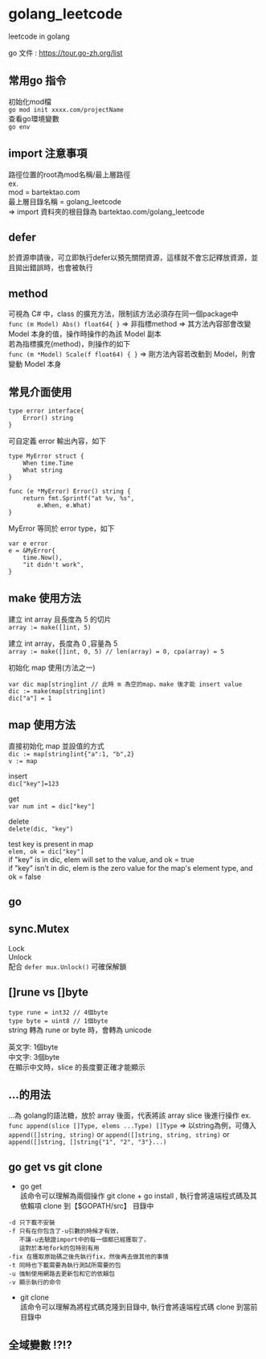 # golang_leetcode
leetcode in golang  

go 文件 : https://tour.go-zh.org/list  

## 常用go 指令
初始化mod檔  
`go mod init xxxx.com/projectName`  
查看go環境變數  
`go env`  

## import 注意事項
路徑位置的root為mod名稱/最上層路徑  
ex.  
mod = bartektao.com  
最上層目錄名稱 = golang_leetcode  
=> import 資料夾的根目錄為 bartektao.com/golang_leetcode

## defer
於資源申請後，可立即執行defer以預先關閉資源，這樣就不會忘記釋放資源，並且拋出錯誤時，也會被執行  

## method
可視為 C# 中，class 的擴充方法，限制該方法必須存在同一個package中  
`func (m Model) Abs() float64{ }` => 非指標method => 其方法內容部會改變 Model 本身的值，操作時操作的為該 Model 副本  
若為指標擴充(method)，則操作的如下  
`func (m *Model) Scale(f float64) { }` => 剛方法內容若改動到 Model，則會變動 Model 本身  

## 常見介面使用
```
type error interface{
    Error() string
}
```
可自定義 error 輸出內容，如下  
```
type MyError struct {
	When time.Time
	What string
}

func (e *MyError) Error() string {
	return fmt.Sprintf("at %v, %s",
		e.When, e.What)
}
```
MyError 等同於 error type，如下  
```
var e error
e = &MyError{
	time.Now(),
	"it didn't work",
}
```
## make 使用方法
建立 int array 且長度為 5 的切片  
`array := make([]int, 5)`  

建立 int array，長度為 0 ,容量為 5  
`array := make([]int, 0, 5) // len(array) = 0, cpa(array) = 5`  

初始化 map 使用(方法之一)
```
var dic map[string]int // 此時 m 為空的map，make 後才能 insert value
dic := make(map[string]int) 
dic["a"] = 1
```

## map 使用方法
直接初始化 map 並設值的方式  
`dic := map[string]int{"a":1, "b",2}`  
`v := map`  

insert  
`dic["key"]=123`  

get  
`var num int = dic["key"]`  

delete  
`delete(dic, "key")`  

test key is present in map  
`elem, ok = dic["key"]`  
if "key" is in dic, elem will set to the value, and ok = true  
if "key" isn't in dic, elem is the zero value for the map's element type, and ok = false  

## go

## sync.Mutex
Lock  
Unlock  
配合 `defer mux.Unlock()` 可確保解鎖  

## []rune vs []byte
`type rune = int32 // 4個byte`  
`type byte = uint8 // 1個byte`  
string 轉為 rune or byte 時，會轉為 unicode  

英文字: 1個byte  
中文字: 3個byte  
在顯示中文時，slice 的長度要正確才能顯示  

## ...的用法
...為 golang的語法糖，放於 array 後面，代表將該 array slice 後進行操作
ex. `func append(slice []Type, elems ...Type) []Type` => 以string為例，可傳入 `append([]string, string)` or `append([]string, string, string)` or `append([]string, []string{"1", "2", "3"}...)`

## go get vs git clone
* go get  
該命令可以理解為兩個操作 git clone + go install , 執行會將遠端程式碼及其依賴項 clone 到【$GOPATH/src】 目錄中  
```
-d 只下載不安裝
-f 只有在你包含了-u引數的時候才有效，
   不讓-u去驗證import中的每一個都已經獲取了，
   這對於本地fork的包特別有用
-fix 在獲取原始碼之後先執行fix，然後再去做其他的事情
-t 同時也下載需要為執行測試所需要的包
-u 強制使用網路去更新包和它的依賴包
-v 顯示執行的命令
```  

* git clone  
該命令可以理解為將程式碼克隆到目錄中, 執行會將遠端程式碼 clone 到當前目錄中

## 全域變數 !?!?
